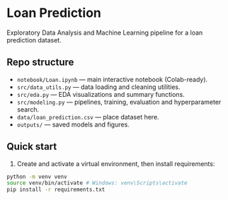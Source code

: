 
# Loan Prediction


Exploratory Data Analysis and Machine Learning pipeline for a loan prediction dataset.


## Repo structure
- `notebook/Loan.ipynb` — main interactive notebook (Colab-ready).
- `src/data_utils.py` — data loading and cleaning utilities.
- `src/eda.py` — EDA visualizations and summary functions.
- `src/modeling.py` — pipelines, training, evaluation and hyperparameter search.
- `data/loan_prediction.csv` — place dataset here.
- `outputs/` — saved models and figures.


## Quick start
1. Create and activate a virtual environment, then install requirements:


```bash
python -m venv venv
source venv/bin/activate # Windows: venv\Scripts\activate
pip install -r requirements.txt
